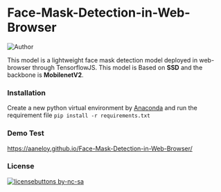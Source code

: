 # Face-Mask-Detection-in-Web-Browser
![Author](https://img.shields.io/badge/author-aaneloy-blue)

This model is a lightweight face mask detection model deployed in web-browser through TensorflowJS. This model is Based on **SSD** and the backbone is **MobilenetV2**.

### Installation
Create a new python virtual environment by [Anaconda](https://www.anaconda.com/) and run the requirement file `pip install -r requirements.txt`


### Demo Test
https://aaneloy.github.io/Face-Mask-Detection-in-Web-Browser/

### License
[![licensebuttons by-nc-sa](https://licensebuttons.net/l/by-nc-sa/3.0/88x31.png)](https://creativecommons.org/licenses/by-nc-sa/4.0)

